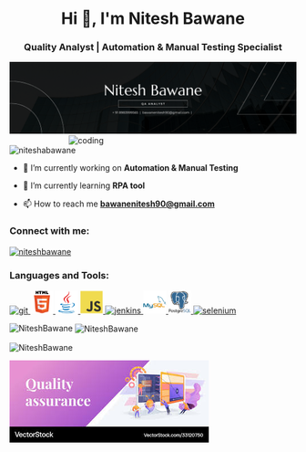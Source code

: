 <h1 align="center">Hi 👋, I'm Nitesh Bawane</h1>
<h3 align="center">Quality Analyst | Automation & Manual Testing Specialist</h3>

![logo](https://github.com/NiteshBawane/Nitesh_QA/blob/main/Black%20Minimalist%20Corporate%20Business%20Profile%20LinkedIn%20Banner.png)
<img align="right" alt="coding" width="400" src="https://media.licdn.com/dms/image/v2/C4E12AQHebe3ks-J8KA/article-cover_image-shrink_600_2000/article-cover_image-shrink_600_2000/0/1623922583225?e=2147483647&v=beta&t=m2w5Wn-v-7Ub-SSJWm29M4eex335bfDVjxTbHU5cYyc">


<p align="left"> <img src="https://komarev.com/ghpvc/?username=niteshabawane&label=Profile%20views&color=0e75b6&style=flat" alt="niteshabawane" /> </p>

- 🔭 I’m currently working on **Automation & Manual Testing**

- 🌱 I’m currently learning **RPA tool**

- 📫 How to reach me **bawanenitesh90@gmail.com**

<h3 align="left">Connect with me:</h3>
<p align="left">
<a href="https://linkedin.com/in/niteshbawane" target="blank"><img align="center" src="https://raw.githubusercontent.com/rahuldkjain/github-profile-readme-generator/master/src/images/icons/Social/linked-in-alt.svg" alt="niteshbawane" height="30" width="40" /></a>
</p>

<h3 align="left">Languages and Tools:</h3>
<p align="left"> <a href="https://git-scm.com/" target="_blank" rel="noreferrer"> <img src="https://www.vectorlogo.zone/logos/git-scm/git-scm-icon.svg" alt="git" width="40" height="40"/> </a> <a href="https://www.w3.org/html/" target="_blank" rel="noreferrer"> <img src="https://raw.githubusercontent.com/devicons/devicon/master/icons/html5/html5-original-wordmark.svg" alt="html5" width="40" height="40"/> </a> <a href="https://www.java.com" target="_blank" rel="noreferrer"> <img src="https://raw.githubusercontent.com/devicons/devicon/master/icons/java/java-original.svg" alt="java" width="40" height="40"/> </a> <a href="https://developer.mozilla.org/en-US/docs/Web/JavaScript" target="_blank" rel="noreferrer"> <img src="https://raw.githubusercontent.com/devicons/devicon/master/icons/javascript/javascript-original.svg" alt="javascript" width="40" height="40"/> </a> <a href="https://www.jenkins.io" target="_blank" rel="noreferrer"> <img src="https://www.vectorlogo.zone/logos/jenkins/jenkins-icon.svg" alt="jenkins" width="40" height="40"/> </a> <a href="https://www.mysql.com/" target="_blank" rel="noreferrer"> <img src="https://raw.githubusercontent.com/devicons/devicon/master/icons/mysql/mysql-original-wordmark.svg" alt="mysql" width="40" height="40"/> </a> <a href="https://www.postgresql.org" target="_blank" rel="noreferrer"> <img src="https://raw.githubusercontent.com/devicons/devicon/master/icons/postgresql/postgresql-original-wordmark.svg" alt="postgresql" width="40" height="40"/> </a> <a href="https://www.selenium.dev" target="_blank" rel="noreferrer"> <img src="https://raw.githubusercontent.com/detain/svg-logos/780f25886640cef088af994181646db2f6b1a3f8/svg/selenium-logo.svg" alt="selenium" width="40" height="40"/> </a> </p>

<p><img align="left" src="https://github-readme-stats.vercel.app/api/top-langs?username=NiteshBawane&show_icons=true&locale=en&layout=compact" alt="NiteshBawane" /></p>

<p>&nbsp;<img align="center" src="https://github-readme-stats.vercel.app/api?username=NiteshBawane&show_icons=true&locale=en" alt="NiteshBawane" /></p>

<p><img align="center" src="https://github-readme-streak-stats.herokuapp.com/?user=NiteshBawane&" alt="NiteshBawane" /></p>

![logo](https://github.com/NiteshBawane/Nitesh_QA/blob/main/download.jpg)
